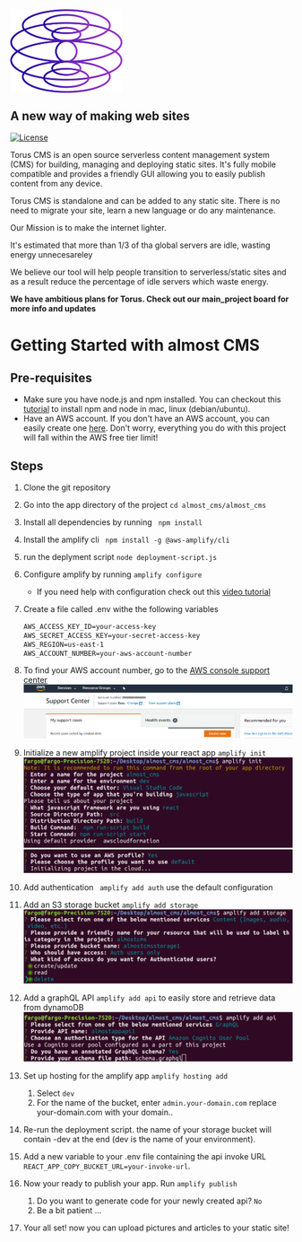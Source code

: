 
<img src="img/torus_logo.png" alt="logo" width="200px" align="center">

## A new way of making web sites

[![License](http://img.shields.io/:license-mit-blue.svg?style=flat-square)](http://gkpty.mit-license.org) 

Torus CMS is an open source serverless content management system (CMS) for building, managing and deploying static sites.  It's fully mobile compatible and provides a friendly GUI  allowing you to easily publish content from any device.   

Torus CMS is standalone and can be added to any static site.  There is no need to migrate your site, learn a new language or do any maintenance.      

Our Mission is to make the internet lighter. 

It's estimated that more than 1/3 of tha global servers are idle, wasting energy unnecesareley   

 We believe our tool will help  people transition to serverless/static sites and as a result reduce the percentage of idle servers which waste energy.        

**We have ambitious plans for Torus.  Check out our main_project board for more info and updates**     


# Getting Started with almost CMS
    
 ## Pre-requisites

*  Make sure you have node.js and npm installed. You can checkout this [tutorial](https://medium.com/@lucaskay/install-node-and-npm-using-nvm-in-mac-or-linux-ubuntu-f0c85153e173) to install npm and node in mac, linux (debian/ubuntu).
* Have an AWS account. If you don't have an AWS account, you can easily create one [here](https://portal.aws.amazon.com/billing/signup?#/start). Don't worry, everything you do with this project will fall within the AWS free tier limit! 

## Steps
1. Clone the git repository
2. Go into the app directory of the project ` cd almost_cms/almost_cms `
3. Install all dependencies by running ` npm install`
4. Install the amplify cli ` npm install -g @aws-amplify/cli`
5. run the deplyment script `node deployment-script.js`
6. Configure amplify by running ` amplify configure `
    - If you need help with configuration check out this [video tutorial](https://www.youtube.com/watch?v=fWbM5DLh25U)
7. Create a file called .env withe the following variables

    ```
    AWS_ACCESS_KEY_ID=your-access-key
    AWS_SECRET_ACCESS_KEY=your-secret-access-key
    AWS_REGION=us-east-1
    AWS_ACCOUNT_NUMBER=your-aws-account-number
    ```

8. To find your AWS account number, go to the [AWS console support center](https://console.aws.amazon.com/support/home?)
![image 18](img/18.png)
9. Initialize a new amplify project inside your react app ` amplify init `
![init1](img/init1.png)
![init2](img/init2.png)
10. Add authentication ` amplify add auth` use the default configuration
11. Add an S3 storage bucket ` amplify add storage `
![storage](img/storage.png)
12. Add a graphQL API ` amplify add api ` to easily store and retrieve data from dynamoDB 
![api](img/api.png)
13. Set up hosting for the amplify app `amplify hosting add `
    
    1. Select ` dev `
    2. For the name of the bucket, enter ` admin.your-domain.com ` replace your-domain.com with your domain..


15. Re-run the deployment script. the name of your storage bucket will contain -dev at the end (dev is the name of your environment).

16. Add a new variable to your .env file containing the api invoke URL `REACT_APP_COPY_BUCKET_URL=your-invoke-url`.


16. Now your ready to publish your app. Run ` amplify publish `

    1. Do you want to generate code for your newly created api? ` No `
    2. Be a bit patient ...

17. Your all set! now you can upload pictures and articles to your static site!

